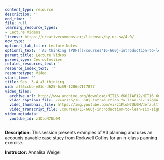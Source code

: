 ```yaml
---
content_type: resource
description: ''
end_time: ''
file: null
learning_resource_types:
- Lecture Videos
license: https://creativecommons.org/licenses/by-nc-sa/4.0/
ocw_type: ''
optional_tab_title: Lecture Notes
optional_text: '[A3 thinking (PDF)](/courses/16-660j-introduction-to-lean-six-sigma-methods-january-iap-2012/resources/mit16_660jiap12_3-4)'
parent_title: Lecture Videos
parent_type: CourseSection
related_resources_text: ''
resource_index_text: ''
resourcetype: Video
start_time: ''
title: Ses. 3-4 A3 thinking
uid: aff6ccbb-e88c-d625-6a59-1286e71f7877
video_files:
  archive_url: http://www.archive.org/download/MIT16.660JIAP12/MIT16_660JIAP12_ses3-4_300k.mp4
  video_captions_file: /courses/16-660j-introduction-to-lean-six-sigma-methods-january-iap-2012/961d3e6b0d0f515f993b52217bf7dba4_z1KloN7Ub0M.vtt
  video_thumbnail_file: https://img.youtube.com/vi/z1KloN7Ub0M/default.jpg
  video_transcript_file: /courses/16-660j-introduction-to-lean-six-sigma-methods-january-iap-2012/3614b63684f73815f4f89b1c4849d9f6_z1KloN7Ub0M.pdf
video_metadata:
  youtube_id: z1KloN7Ub0M
---
```


**Description:** This session presents examples of A3 planning and uses an accounts payable case study from Rockwell Collins for an in-class planning exercise.

**Instructor:** Annalisa Weigel

